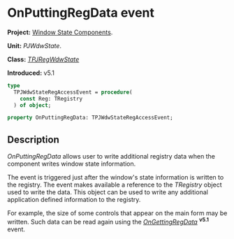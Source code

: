 # OnPuttingRegData event

**Project:** [Window State Components](../API.md).

**Unit:** _PJWdwState_.

**Class:** _[TPJRegWdwState](./TPJRegWdwState.md)_

**Introduced:** v5.1

```pascal
type
  TPJWdwStateRegAccessEvent = procedure(
    const Reg: TRegistry
  ) of object;

property OnPuttingRegData: TPJWdwStateRegAccessEvent;
```

## Description

_OnPuttingRegData_ allows user to write additional registry data when the component writes window state information.

The event is triggered just after the window's state information is written to the registry. The event makes available a reference to the _TRegistry_ object used to write the data. This object can be used to write any additional application defined information to the registry.

For example, the size of some controls that appear on the main form may be written. Such data can be read again using the _[OnGettingRegData](./TPJRegWdwState-OnGettingRegData.md)_ **<sup>v5.1</sup>** event.
